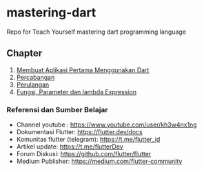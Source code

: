 # mastering-dart
Repo for Teach Yourself mastering dart programming language

## Chapter

1. [Membuat Aplikasi Pertama Menggunakan Dart](aplikasi_pertama/README.md) 
2. [Percabangan](percabangan/README.md)
3. [Perulangan](perulangan/README.md)
4. [Fungsi, Parameter dan lambda Expression](fungsi/README.md)


### Referensi dan Sumber Belajar

* Channel youtube : https://www.youtube.com/user/kh3w4nx1ng
* Dokumentasi Flutter: https://flutter.dev/docs
* Komunitas flutter (telegram): https://t.me/flutter_id
* Artikel update: https://t.me/flutterDev 
* Forum Diskusi: https://github.com/flutter/flutter
* Medium Publisher: https://medium.com/flutter-community
